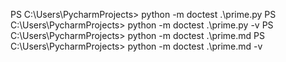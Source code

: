 PS C:\Users\PycharmProjects> python -m doctest .\prime.py
PS C:\Users\PycharmProjects> python -m doctest .\prime.py -v
PS C:\Users\PycharmProjects> python -m doctest .\prime.md
PS C:\Users\PycharmProjects> python -m doctest .\prime.md -v
